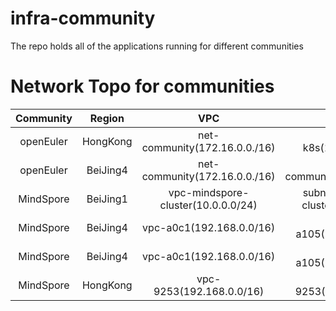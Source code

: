 # infra-community
The repo holds all of the applications running for different communities

# Network Topo for communities

| Community | Region | VPC | Subnet | K8s Cluster | Cluster CIDRs |
| :----:| :----: | :----: | :----: | :----: | :----: |
| openEuler | HongKong | net-community(172.16.0.0./16) | subnet-k8s(172.16.1.0/24) | cce-community | 172.17.0.0/16 |
| openEuler | BeiJing4 | net-community(172.16.0.0./16) | subnet-community(172.16.1.0/24) | openeuler-community | 172.17.0.0/16 |
| MindSpore | BeiJing1 | vpc-mindspore-cluster(10.0.0.0/24) | subnet-mindspore-cluster(10.0.0.0/24) | mindspore-cluster | 172.16.0.0/16 |
| MindSpore | BeiJing4 | vpc-a0c1(192.168.0.0/16) | subnet-a105(192.168.0.0/24) | mindspore-x86-slaves | 172.16.0.0/16 |
| MindSpore | BeiJing4 | vpc-a0c1(192.168.0.0/16) | subnet-a105(192.168.0.0/24) | mindspore-arm-slaves | 172.16.0.0/16 |
| MindSpore | HongKong | vpc-9253(192.168.0.0/16) | subnet-9253(192.168.0.0/24) | osinfrastructure | 172.20.0.0/16 |
